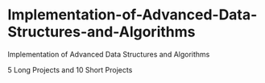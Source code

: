 # Implementation-of-Advanced-Data-Structures-and-Algorithms
Implementation of Advanced Data Structures and Algorithms


5 Long Projects and 10 Short Projects
